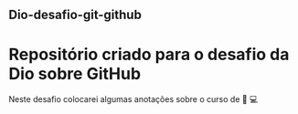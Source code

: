 ## Dio-desafio-git-github

# Repositório criado para o desafio da Dio sobre GitHub

Neste desafio colocarei algumas anotações sobre o curso de :thought_balloon: :computer:

